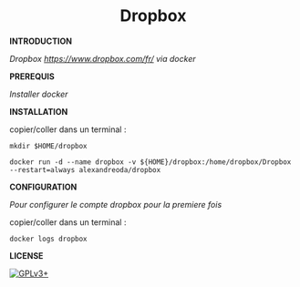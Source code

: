 # **<center>Dropbox</center>**


**INTRODUCTION**

*Dropbox https://www.dropbox.com/fr/ via docker*


**PREREQUIS**

*Installer docker*


**INSTALLATION**

copier/coller dans un terminal :

    mkdir $HOME/dropbox

    docker run -d --name dropbox -v ${HOME}/dropbox:/home/dropbox/Dropbox --restart=always alexandreoda/dropbox

**CONFIGURATION**

*Pour configurer le compte dropbox pour la premiere fois*

copier/coller dans un terminal :

    docker logs dropbox

**LICENSE**

[![GPLv3+](http://gplv3.fsf.org/gplv3-127x51.png)](https://github.com/oda-alexandre/dropbox/blob/master/LICENSE)
